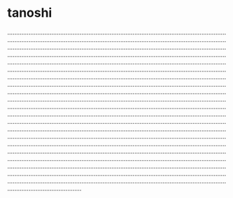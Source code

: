 # tanoshi

......................................................................................................................................................................................................................................................................................................................................................................................................................................................................................................................................................................................................................................................................................................................................................................................................................................................................................................................................................................................................................................................................................................................................................................................................................................................................................................................................................................................................................................................................................................................................................................................................................................................................................................................................................................................................................................................................................................................................................................................................................................................................................................................................................................................................................................................................................................................................................................................................................................................................................................................................................................................................................................................................................................................................................